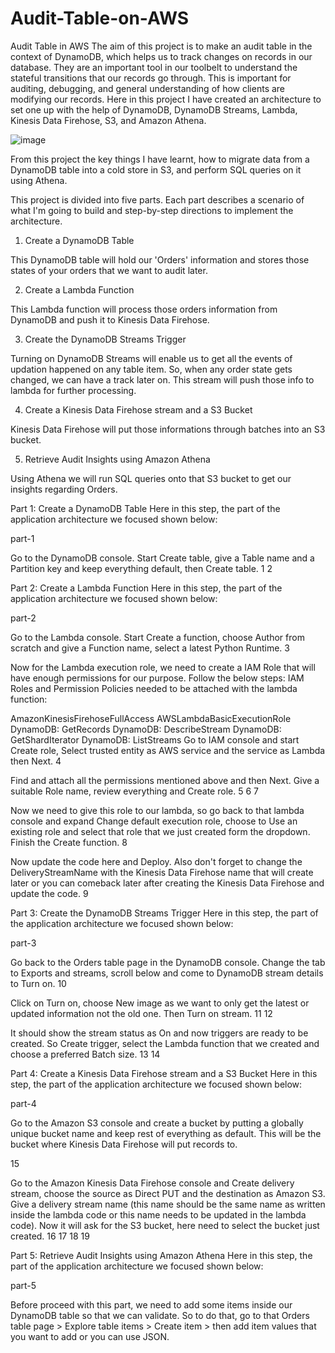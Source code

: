 # Audit-Table-on-AWS
Audit Table in AWS
The aim of this project is to make an audit table in the context of DynamoDB, which helps us to track changes on records in our database. They are an important tool in our toolbelt to understand the stateful transitions that our records go through. This is important for auditing, debugging, and general understanding of how clients are modifying our records. Here in this project I have created an architecture to set one up with the help of DynamoDB, DynamoDB Streams, Lambda, Kinesis Data Firehose, S3, and Amazon Athena.

![image](https://github.com/Soumodip40/Audit-Table-on-AWS/assets/128739966/eaf57585-ee47-462d-911a-fc8cad56fe9c)

From this project the key things I have learnt, how to migrate data from a DynamoDB table into a cold store in S3, and perform SQL queries on it using Athena.

This project is divided into five parts. Each part describes a scenario of what I'm going to build and step-by-step directions to implement the architecture.

1. Create a DynamoDB Table

This DynamoDB table will hold our 'Orders' information and stores those states of your orders that we want to audit later.

2. Create a Lambda Function

This Lambda function will process those orders information from DynamoDB and push it to Kinesis Data Firehose.

3. Create the DynamoDB Streams Trigger

Turning on DynamoDB Streams will enable us to get all the events of updation happened on any table item. So, when any order state gets changed, we can have a track later on. This stream will push those info to lambda for further processing.

4. Create a Kinesis Data Firehose stream and a S3 Bucket

Kinesis Data Firehose will put those informations through batches into an S3 bucket.

5. Retrieve Audit Insights using Amazon Athena

Using Athena we will run SQL queries onto that S3 bucket to get our insights regarding Orders.

Part 1: Create a DynamoDB Table
Here in this step, the part of the application architecture we focused shown below:

part-1

Go to the DynamoDB console.
Start Create table, give a Table name and a Partition key and keep everything default, then Create table.
1 2

Part 2: Create a Lambda Function
Here in this step, the part of the application architecture we focused shown below:

part-2

Go to the Lambda console.
Start Create a function, choose Author from scratch and give a Function name, select a latest Python Runtime.
3

Now for the Lambda execution role, we need to create a IAM Role that will have enough permissions for our purpose. Follow the below steps:
IAM Roles and Permission Policies needed to be attached with the lambda function:

AmazonKinesisFirehoseFullAccess
AWSLambdaBasicExecutionRole
DynamoDB: GetRecords
DynamoDB: DescribeStream
DynamoDB: GetShardIterator
DynamoDB: ListStreams
Go to IAM console and start Create role, Select trusted entity as AWS service and the service as Lambda then Next.
4

Find and attach all the permissions mentioned above and then Next. Give a suitable Role name, review everything and Create role.
5 6 7

Now we need to give this role to our lambda, so go back to that lambda console and expand Change default execution role, choose to Use an existing role and select that role that we just created form the dropdown. Finish the Create function.
8

Now update the code here and Deploy. Also don't forget to change the DeliveryStreamName with the Kinesis Data Firehose name that will create later or you can comeback later after creating the Kinesis Data Firehose and update the code.
9

Part 3: Create the DynamoDB Streams Trigger
Here in this step, the part of the application architecture we focused shown below:

part-3

Go back to the Orders table page in the DynamoDB console.
Change the tab to Exports and streams, scroll below and come to DynamoDB stream details to Turn on.
10

Click on Turn on, choose New image as we want to only get the latest or updated information not the old one. Then Turn on stream.
11 12

It should show the stream status as On and now triggers are ready to be created. So Create trigger, select the Lambda function that we created and choose a preferred Batch size.
13 14

Part 4: Create a Kinesis Data Firehose stream and a S3 Bucket
Here in this step, the part of the application architecture we focused shown below:

part-4

Go to the Amazon S3 console and create a bucket by putting a globally unique bucket name and keep rest of everything as default.
This will be the bucket where Kinesis Data Firehose will put records to.

15

Go to the Amazon Kinesis Data Firehose console and Create delivery stream, choose the source as Direct PUT and the destination as Amazon S3. Give a delivery stream name (this name should be the same name as written inside the lambda code or this name needs to be updated in the lambda code). Now it will ask for the S3 bucket, here need to select the bucket just created.
16 17 18 19

Part 5: Retrieve Audit Insights using Amazon Athena
Here in this step, the part of the application architecture we focused shown below:

part-5

Before proceed with this part, we need to add some items inside our DynamoDB table so that we can validate. So to do that, go to that Orders table page > Explore table items > Create item > then add item values that you want to add or you can use JSON.
